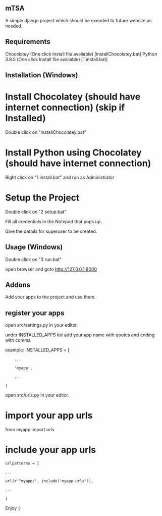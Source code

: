 ## mTSA
A simple django project which should be exended to future website as needed.

## Requirements
Chocolatey (One click Install file avaliable) [installChocolatey.bat]
Python 3.8.5 (One click Install file avaliable) [1 install.bat]

## Installation (Windows)
# Install Chocolatey (should have internet connection) (skip if Installed)
Double click on "installChocolatey.bat"

# Install Python using Chocolatey (should have internet connection)
Right click on "1 install.bat" and run as Administrator

# Setup the Project
Double click on "2 setup.bat"

Fill all credentials in the Notepad that pops up.

Give the details for superuser to be created.

## Usage (Windows)
Double click on "3 run.bat"

open browser and goto http://127.0.0.1:8000

## Addons
Add your apps to the project and use them.

## register your apps
open src/settings.py in your editor.

under INSTALLED_APPS list add your app name with qoutes and ending with comma

example:
    INSTALLED_APPS = [
    
        ...
        
        'myapp',
        
        ...
        
    ]

open src/urls.py in your editor.

# import your app urls
from myapp import urls

# include your app urls
    urlpatterns = [

    ...

    url(r'^myapp/', include('myapp.urls')),

    ...

    ]

Enjoy :)
